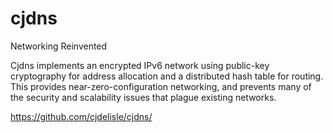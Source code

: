 # cjdns

Networking Reinvented

Cjdns implements an encrypted IPv6 network using public-key cryptography for address allocation and a distributed hash table for routing. This provides near-zero-configuration networking, and prevents many of the security and scalability issues that plague existing networks.

https://github.com/cjdelisle/cjdns/